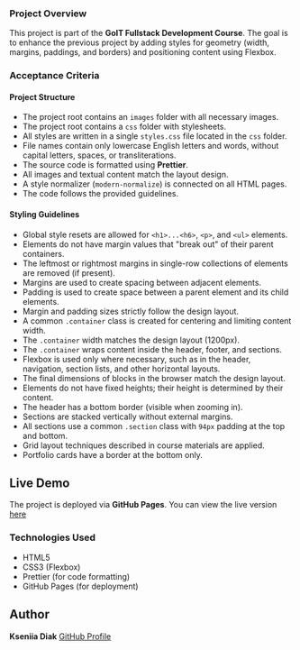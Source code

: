 ### Project Overview

This project is part of the **GoIT Fullstack Development Course**. The goal is to enhance the previous project by adding styles for geometry (width, margins, paddings, and borders) and positioning content using Flexbox.

### Acceptance Criteria

#### Project Structure

- The project root contains an `images` folder with all necessary images.
- The project root contains a `css` folder with stylesheets.
- All styles are written in a single `styles.css` file located in the `css` folder.
- File names contain only lowercase English letters and words, without capital letters, spaces, or transliterations.
- The source code is formatted using **Prettier**.
- All images and textual content match the layout design.
- A style normalizer (`modern-normalize`) is connected on all HTML pages.
- The code follows the provided guidelines.

#### Styling Guidelines

- Global style resets are allowed for `<h1>...<h6>`, `<p>`, and `<ul>` elements.
- Elements do not have margin values that "break out" of their parent containers.
- The leftmost or rightmost margins in single-row collections of elements are removed (if present).
- Margins are used to create spacing between adjacent elements.
- Padding is used to create space between a parent element and its child elements.
- Margin and padding sizes strictly follow the design layout.
- A common `.container` class is created for centering and limiting content width.
- The `.container` width matches the design layout (1200px).
- The `.container` wraps content inside the header, footer, and sections.
- Flexbox is used only where necessary, such as in the header, navigation, section lists, and other horizontal layouts.
- The final dimensions of blocks in the browser match the design layout.
- Elements do not have fixed heights; their height is determined by their content.
- The header has a bottom border (visible when zooming in).
- Sections are stacked vertically without external margins.
- All sections use a common `.section` class with `94px` padding at the top and bottom.
- Grid layout techniques described in course materials are applied.
- Portfolio cards have a border at the bottom only.

## Live Demo

The project is deployed via **GitHub Pages**. You can view the live version [here](https://kseniia-diak.github.io/goit-hw-03/)

### Technologies Used

- HTML5
- CSS3 (Flexbox)
- Prettier (for code formatting)
- GitHub Pages (for deployment)

## Author

**Kseniia Diak** [GitHub Profile](https://github.com/Kseniia-Diak/)
